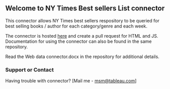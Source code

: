 ## Welcome to NY Times Best sellers List connector

This connector allows NY Times best sellers respository to be queried for best selling books / author for each category/genre and each week.

The connector is hosted [here]( https://github.com/muthukumarsm/NYTimes_Bestsellers/)  and create a pull request for HTML and JS. Documentation for using the connector can also be found in the same repository. 

Read the Web data connector.docx in the repository for additional details.

### Support or Contact

Having trouble with connector? [Mail me - msm@tableau.com]
